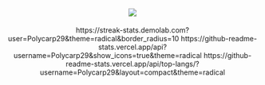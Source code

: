 
<h1 align="center"> <img src="https://readme-typing-svg.herokuapp.com/?font=Righteous&size=35&center=true&vCenter=true&width=500&height=70&duration=4000&lines=Penetration+Tester;Security+Researcher;Software+Developer;Cyber+Security+Enthusiast;" /> </h1><div align="center">
https://streak-stats.demolab.com?user=Polycarp29&theme=radical&border_radius=10
https://github-readme-stats.vercel.app/api?username=Polycarp29&show_icons=true&theme=radical
https://github-readme-stats.vercel.app/api/top-langs/?username=Polycarp29&layout=compact&theme=radical

</div>
